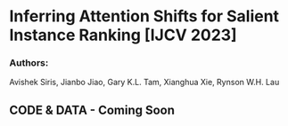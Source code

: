 # Inferring Attention Shifts for Salient Instance Ranking [IJCV 2023]

### Authors:
Avishek Siris, Jianbo Jiao, Gary K.L. Tam, Xianghua Xie, Rynson W.H. Lau

## CODE & DATA - Coming Soon

